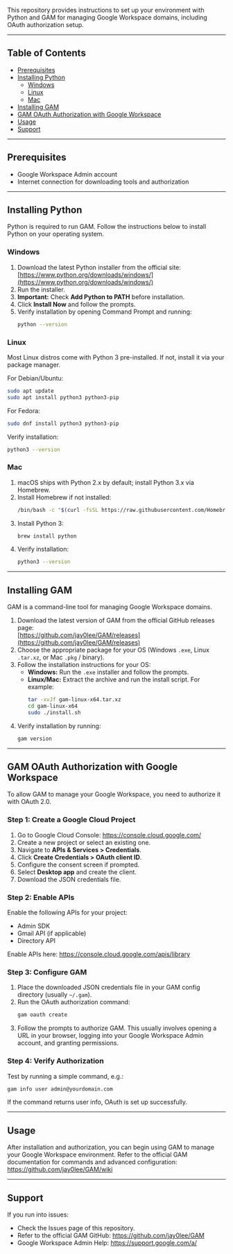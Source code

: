 This repository provides instructions to set up your environment with Python and GAM for managing Google Workspace domains, including OAuth authorization setup.

---

## Table of Contents

- [Prerequisites](#prerequisites)  
- [Installing Python](#installing-python)  
  - [Windows](#windows)  
  - [Linux](#linux)  
  - [Mac](#mac)  
- [Installing GAM](#installing-gam)  
- [GAM OAuth Authorization with Google Workspace](#gam-oauth-authorization-with-google-workspace)  
- [Usage](#usage)  
- [Support](#support)  

---

## Prerequisites

- Google Workspace Admin account  
- Internet connection for downloading tools and authorization

---

## Installing Python

Python is required to run GAM. Follow the instructions below to install Python on your operating system.

### Windows

1. Download the latest Python installer from the official site:  
   [https://www.python.org/downloads/windows/](https://www.python.org/downloads/windows/)  
2. Run the installer.  
3. **Important:** Check **Add Python to PATH** before installation.  
4. Click **Install Now** and follow the prompts.  
5. Verify installation by opening Command Prompt and running:  
   ```bash
   python --version
   ```

### Linux

Most Linux distros come with Python 3 pre-installed. If not, install it via your package manager.

For Debian/Ubuntu:  
```bash
sudo apt update
sudo apt install python3 python3-pip
```

For Fedora:  
```bash
sudo dnf install python3 python3-pip
```

Verify installation:  
```bash
python3 --version
```

### Mac

1. macOS ships with Python 2.x by default; install Python 3.x via Homebrew.  
2. Install Homebrew if not installed:  
   ```bash
   /bin/bash -c "$(curl -fsSL https://raw.githubusercontent.com/Homebrew/install/HEAD/install.sh)"
   ```
3. Install Python 3:  
   ```bash
   brew install python
   ```
4. Verify installation:  
   ```bash
   python3 --version
   ```

---

## Installing GAM

GAM is a command-line tool for managing Google Workspace domains.

1. Download the latest version of GAM from the official GitHub releases page:  
   [https://github.com/jay0lee/GAM/releases](https://github.com/jay0lee/GAM/releases)  
2. Choose the appropriate package for your OS (Windows `.exe`, Linux `.tar.xz`, or Mac `.pkg` / binary).  
3. Follow the installation instructions for your OS:  
   - **Windows:** Run the `.exe` installer and follow the prompts.  
   - **Linux/Mac:** Extract the archive and run the install script. For example:  
     ```bash
     tar -xvJf gam-linux-x64.tar.xz
     cd gam-linux-x64
     sudo ./install.sh
     ```
4. Verify installation by running:  
   ```bash
   gam version
   ```

---

## GAM OAuth Authorization with Google Workspace

To allow GAM to manage your Google Workspace, you need to authorize it with OAuth 2.0.

### Step 1: Create a Google Cloud Project

1. Go to Google Cloud Console: https://console.cloud.google.com/  
2. Create a new project or select an existing one.  
3. Navigate to **APIs & Services > Credentials**.  
4. Click **Create Credentials > OAuth client ID**.  
5. Configure the consent screen if prompted.  
6. Select **Desktop app** and create the client.  
7. Download the JSON credentials file.

### Step 2: Enable APIs

Enable the following APIs for your project:  
- Admin SDK  
- Gmail API (if applicable)  
- Directory API  

Enable APIs here: https://console.cloud.google.com/apis/library

### Step 3: Configure GAM

1. Place the downloaded JSON credentials file in your GAM config directory (usually `~/.gam`).  
2. Run the OAuth authorization command:  
   ```bash
   gam oauth create
   ```
3. Follow the prompts to authorize GAM. This usually involves opening a URL in your browser, logging into your Google Workspace Admin account, and granting permissions.

### Step 4: Verify Authorization

Test by running a simple command, e.g.:  
```bash
gam info user admin@yourdomain.com
```

If the command returns user info, OAuth is set up successfully.

---

## Usage

After installation and authorization, you can begin using GAM to manage your Google Workspace environment. Refer to the official GAM documentation for commands and advanced configuration:  
https://github.com/jay0lee/GAM/wiki

---

## Support

If you run into issues:  
- Check the Issues page of this repository.  
- Refer to the official GAM GitHub: https://github.com/jay0lee/GAM  
- Google Workspace Admin Help: https://support.google.com/a/

